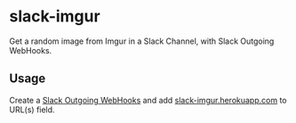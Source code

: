 # slack-imgur

Get a random image from Imgur in a Slack Channel, with Slack Outgoing WebHooks.

## Usage

Create a [Slack Outgoing WebHooks][webhook] and add [slack-imgur.herokuapp.com][slack-imgur] to URL(s) field.

[webhook]: https://getscreenshots.slack.com/services/new/outgoing-webhook
[slack-imgur]: http://slack-imgur.herokuapp.com
